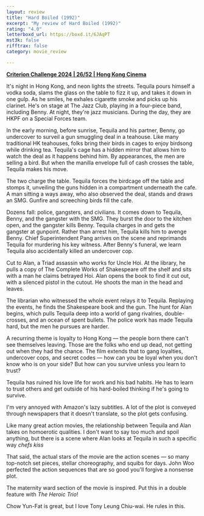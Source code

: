 ```yaml
---
layout: review
title: "Hard Boiled (1992)"
excerpt: "My review of Hard Boiled (1992)"
rating: "4.0"
letterboxd_url: https://boxd.it/6JAqPT
mst3k: false
rifftrax: false
category: movie_review

---
```


<b><a href="https://boxd.it/qWjuA/detail" title="Criterion Challenge 2024 | 26/52 | Hong Kong Cinema">Criterion Challenge 2024 | 26/52 | Hong Kong Cinema</a></b>

It's night in Hong Kong, and neon lights the streets. Tequila pours himself a vodka soda, slams the glass on the table to fizz it up, and takes it down in one gulp. As he smiles, he exhales cigarette smoke and picks up his clarinet. He's on stage at The Jazz Club, playing in a four-piece band, including Benny. At night, they're jazz musicians. During the day, they are HKPF on a Special Forces team.

In the early morning, before sunrise, Tequila and his partner, Benny, go undercover to surveil a gun smuggling deal in a teahouse. Like many traditional HK teahouses, folks bring their birds in cages to enjoy birdsong while drinking tea. Tequila's cage has a hidden mirror that allows him to watch the deal as it happens behind him. By appearances, the men are selling a bird. But when the manilla envelope full of cash crosses the table, Tequila makes his move.

The two charge the table. Tequila forces the birdcage off the table and stomps it, unveiling the guns hidden in a compartment underneath the cafe. A man sitting a ways away, who also observed the deal, stands and draws an SMG. Gunfire and screeching birds fill the cafe.

Dozens fall: police, gangsters, and civilians. It comes down to Tequila, Benny, and the gangster with the SMG. They burst the door to the kitchen open, and the gangster kills Benny. Tequila charges in and gets the gangster at gunpoint. Rather than arrest him, Tequila kills him to avenge Benny. Chief Superintendent Pang arrives on the scene and reprimands Tequila for murdering his key witness. After Benny's funeral, we learn Tequila also accidentally killed an undercover cop.

Cut to Alan, a Triad assassin who works for Uncle Hoi. At the library, he pulls a copy of The Complete Works of Shakespeare off the shelf and sits with a man he claims betrayed Hoi. Alan opens the book to find it cut out, with a silenced pistol in the cutout. He shoots the man in the head and leaves.

The librarian who witnessed the whole event relays it to Tequila. Replaying the events, he finds the Shakespeare book and the gun. The hunt for Alan begins, which pulls Tequila deep into a world
of gang rivalries, double-crosses, and an ocean of spent bullets. The police work has made Tequila hard, but the men he pursues are harder.

A recurring theme is loyalty to Hong Kong — the people born there can't see themselves leaving. Those are the folks who end up dead, not getting out when they had the chance. The film extends that to gang loyalties, undercover cops, and secret codes — how can you be loyal when you don't know who is on your side? But how can you survive unless you learn to trust?

Tequila has ruined his love life for work and his bad habits. He has to learn to trust others and get outside of his hard-boiled thinking if he's going to survive.

I'm very annoyed with Amazon's lazy subtitles. A lot of the plot is conveyed through newspapers that it doesn't translate, so the plot gets confusing.

Like many great action movies, the relationship between Tequila and Alan takes on homoerotic qualities. I don't want to say too much and spoil anything, but there is a scene where Alan looks at Tequila in such a specific way *chefs kiss*

That said, the actual stars of the movie are the action scenes — so many top-notch set pieces, stellar choreography, and squibs for days. John Woo perfected the action sequences that are so good you'll forgive a nonsense plot.

The maternity ward section of the movie is inspired. Put this in a double feature with <i>The Heroic Trio</i>!

Chow Yun-Fat is great, but I love Tony Leung Chiu-wai. He rules in this.